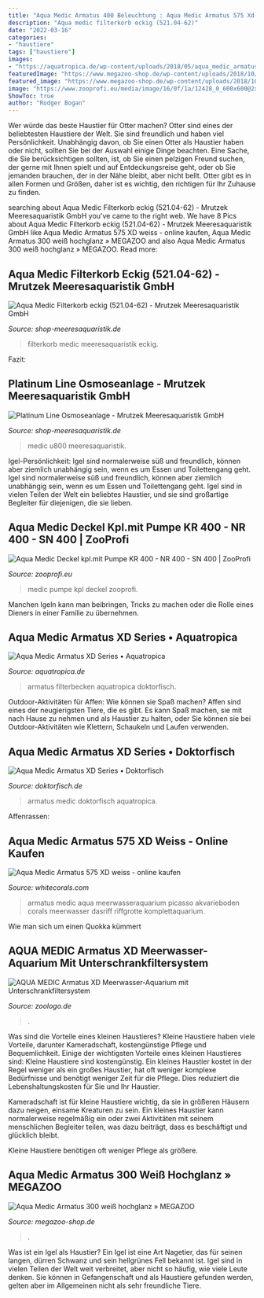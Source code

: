 ```yaml
---
title: "Aqua Medic Armatus 400 Beleuchtung : Aqua Medic Armatus 575 Xd Weiss"
description: "Aqua medic filterkorb eckig (521.04-62)"
date: "2022-03-16"
categories:
- "haustiere"
tags: ["haustiere"]
images:
- "https://aquatropica.de/wp-content/uploads/2018/05/aqua_medic_armatus_filterbecken.jpg"
featuredImage: "https://www.megazoo-shop.de/wp-content/uploads/2018/10/Aqua-Medic-Armatus-300-weiss.jpg"
featured_image: "https://www.megazoo-shop.de/wp-content/uploads/2018/10/Aqua-Medic-Armatus-300-weiss.jpg"
image: "https://www.zooprofi.eu/media/image/16/0f/1a/12428_0_600x600@2x.jpg"
ShowToc: true
author: "Rodger Bogan"
---
```



Wer würde das beste Haustier für Otter machen?
Otter sind eines der beliebtesten Haustiere der Welt. Sie sind freundlich und haben viel Persönlichkeit. Unabhängig davon, ob Sie einen Otter als Haustier haben oder nicht, sollten Sie bei der Auswahl einige Dinge beachten. Eine Sache, die Sie berücksichtigen sollten, ist, ob Sie einen pelzigen Freund suchen, der gerne mit Ihnen spielt und auf Entdeckungsreise geht, oder ob Sie jemanden brauchen, der in der Nähe bleibt, aber nicht bellt. Otter gibt es in allen Formen und Größen, daher ist es wichtig, den richtigen für Ihr Zuhause zu finden.

	

		
searching about Aqua Medic Filterkorb eckig (521.04-62) - Mrutzek Meeresaquaristik GmbH you've came to the right web. We have 8 Pics about Aqua Medic Filterkorb eckig (521.04-62) - Mrutzek Meeresaquaristik GmbH like Aqua Medic Armatus 575 XD weiss - online kaufen, Aqua Medic Armatus 300 weiß hochglanz » MEGAZOO and also Aqua Medic Armatus 300 weiß hochglanz » MEGAZOO. Read more:
		
    
## Aqua Medic Filterkorb Eckig (521.04-62) - Mrutzek Meeresaquaristik GmbH

<img loading=lazy src="https://www.shop-meeresaquaristik.de/images/product_images/popup_images/14969_0.jpg" onerror="this.onerror=null;this.src='https://tse3.mm.bing.net/th?id=OIP.fQMWteniR5vGOykmTKWg5AHaHa&amp;pid=15.1';" alt="Aqua Medic Filterkorb eckig (521.04-62) - Mrutzek Meeresaquaristik GmbH">

_Source: shop-meeresaquaristik.de_

>filterkorb medic meeresaquaristik eckig. 

	

Fazit:

    
## Platinum Line Osmoseanlage - Mrutzek Meeresaquaristik GmbH

<img loading=lazy src="https://www.shop-meeresaquaristik.de/images/product_images/info_images/24286_4.jpg" onerror="this.onerror=null;this.src='https://tse2.mm.bing.net/th?id=OIP.Hn7lKUFMNikcB2Hvp0Qr2AAAAA&amp;pid=15.1';" alt="Platinum Line Osmoseanlage - Mrutzek Meeresaquaristik GmbH">

_Source: shop-meeresaquaristik.de_

>medic u800 meeresaquaristik. 

	

Igel-Persönlichkeit: Igel sind normalerweise süß und freundlich, können aber ziemlich unabhängig sein, wenn es um Essen und Toilettengang geht.
Igel sind normalerweise süß und freundlich, können aber ziemlich unabhängig sein, wenn es um Essen und Toilettengang geht. Igel sind in vielen Teilen der Welt ein beliebtes Haustier, und sie sind großartige Begleiter für diejenigen, die sie lieben.

    
## Aqua Medic Deckel Kpl.mit Pumpe KR 400 - NR 400 - SN 400 | ZooProfi

<img loading=lazy src="https://www.zooprofi.eu/media/image/16/0f/1a/12428_0_600x600@2x.jpg" onerror="this.onerror=null;this.src='https://tse2.mm.bing.net/th?id=OIP.-V33-XPea9HYPXcDukmvPwHaHa&amp;pid=15.1';" alt="Aqua Medic Deckel kpl.mit Pumpe KR 400 - NR 400 - SN 400 | ZooProfi">

_Source: zooprofi.eu_

>medic pumpe kpl deckel zooprofi. 

	

Manchen Igeln kann man beibringen, Tricks zu machen oder die Rolle eines Dieners in einer Familie zu übernehmen.

    
## Aqua Medic Armatus XD Series • Aquatropica

<img loading=lazy src="https://aquatropica.de/wp-content/uploads/2018/05/aqua_medic_armatus_filterbecken.jpg" onerror="this.onerror=null;this.src='https://tse2.mm.bing.net/th?id=OIP.8-l4lY0KR5e87XQtQJqboQHaHa&amp;pid=15.1';" alt="Aqua Medic Armatus XD Series • Aquatropica">

_Source: aquatropica.de_

>armatus filterbecken aquatropica doktorfisch. 

	

Outdoor-Aktivitäten für Affen: Wie können sie Spaß machen?
Affen sind eines der neugierigsten Tiere, die es gibt. Es kann Spaß machen, sie mit nach Hause zu nehmen und als Haustier zu halten, oder Sie können sie bei Outdoor-Aktivitäten wie Klettern, Schaukeln und Laufen verwenden.

    
## Aqua Medic Armatus XD Series • Doktorfisch

<img loading=lazy src="https://doktorfisch.de/wp-content/uploads/2018/05/aqua_medic_armatus_nachfuellbehaelter-510x600.jpg" onerror="this.onerror=null;this.src='https://tse1.mm.bing.net/th?id=OIP.ScMXaqrHj6oPrkF8C2b19wHaIt&amp;pid=15.1';" alt="Aqua Medic Armatus XD Series • Doktorfisch">

_Source: doktorfisch.de_

>armatus medic doktorfisch aquatropica. 

	

Affenrassen:

    
## Aqua Medic Armatus 575 XD Weiss - Online Kaufen

<img loading=lazy src="https://www.whitecorals.com/media/images/org/5ArmatusXD_xtradeep_Montage_v1_1600px.png" onerror="this.onerror=null;this.src='https://tse4.mm.bing.net/th?id=OIP.s2deS-9S7dSCW0AEKdNcZAHaGr&amp;pid=15.1';" alt="Aqua Medic Armatus 575 XD weiss - online kaufen">

_Source: whitecorals.com_

>armatus medic aqua meerwasseraquarium picasso akvarieboden corals meerwasser dasriff riffgrotte komplettaquarium. 

	

Wie man sich um einen Quokka kümmert

    
## AQUA MEDIC Armatus XD Meerwasser-Aquarium Mit Unterschrankfiltersystem

<img loading=lazy src="https://www.petcdn.de/media/image/f6/a7/76/aqua-medic-armatus-xd-meerwasser-aquarium-mit-unterschrankfiltersystem-va40259011429388S84f7EBtZ5zp_600x600.jpg" onerror="this.onerror=null;this.src='https://tse4.mm.bing.net/th?id=OIP.yz5JCegjfga4J6M3D0xQ1gHaHa&amp;pid=15.1';" alt="AQUA MEDIC Armatus XD Meerwasser-Aquarium mit Unterschrankfiltersystem">

_Source: zoologo.de_

>. 

	

Was sind die Vorteile eines kleinen Haustieres?
Kleine Haustiere haben viele Vorteile, darunter Kameradschaft, kostengünstige Pflege und Bequemlichkeit. Einige der wichtigsten Vorteile eines kleinen Haustieres sind:
Kleine Haustiere sind kostengünstig. Ein kleines Haustier kostet in der Regel weniger als ein großes Haustier, hat oft weniger komplexe Bedürfnisse und benötigt weniger Zeit für die Pflege. Dies reduziert die Lebenshaltungskosten für Sie und Ihr Haustier.

Kameradschaft ist für kleine Haustiere wichtig, da sie in größeren Häusern dazu neigen, einsame Kreaturen zu sein. Ein kleines Haustier kann normalerweise regelmäßig ein oder zwei Aktivitäten mit seinem menschlichen Begleiter teilen, was dazu beiträgt, dass es beschäftigt und glücklich bleibt.

Kleine Haustiere benötigen oft weniger Pflege als größere.

    
## Aqua Medic Armatus 300 Weiß Hochglanz » MEGAZOO

<img loading=lazy src="https://www.megazoo-shop.de/wp-content/uploads/2018/10/Aqua-Medic-Armatus-300-weiss.jpg" onerror="this.onerror=null;this.src='https://tse1.mm.bing.net/th?id=OIP.Gv3bvlRuCA6N0Q-2CHQc2gHaGY&amp;pid=15.1';" alt="Aqua Medic Armatus 300 weiß hochglanz » MEGAZOO">

_Source: megazoo-shop.de_

>. 

	

Was ist ein Igel als Haustier?
Ein Igel ist eine Art Nagetier, das für seinen langen, dürren Schwanz und sein hellgrünes Fell bekannt ist. Igel sind in vielen Teilen der Welt weit verbreitet, aber nicht so häufig, wie viele Leute denken. Sie können in Gefangenschaft und als Haustiere gefunden werden, gelten aber im Allgemeinen nicht als sehr freundliche Tiere.

